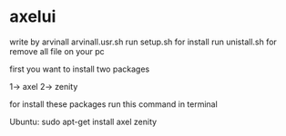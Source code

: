 axelui
======
write by arvinall
arvinall.usr.sh
run setup.sh for install
run unistall.sh for remove all file on your pc

first you want to install two packages

1->	 axel
2->	 zenity

for install these packages run this command in terminal

Ubuntu:
	sudo apt-get install axel zenity
